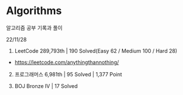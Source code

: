 # Algorithms

알고리즘 공부 기록과 풀이

22/11/28

1. LeetCode 289,793th | 190 Solved(Easy 62 / Medium 100 / Hard 28)
- https://leetcode.com/anythingthannothing/

2. 프로그래머스 6,981th | 95 Solved | 1,377 Point

3. BOJ Bronze IV | 17 Solved